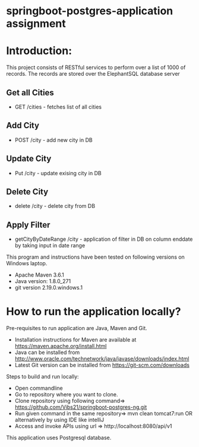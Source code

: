 # springboot-postgres-application assignment

# Introduction: 
This project consists of RESTful services to perform over a list of 1000 of records. The records are stored over the ElephantSQL database server

## Get all Cities
*  GET /cities - fetches list of all cities

## Add City
*  POST /city - add new city in DB

## Update City
*  Put /city - update exising city in DB

## Delete City
*  delete /city - delete city from DB

## Apply Filter
*  getCityByDateRange /city - application of filter in DB on column enddate by taking input in date range

This program and instructions have been tested on following versions on Windows laptop.
*  Apache Maven 3.6.1 
*  Java version: 1.8.0_271
*  git version 2.19.0.windows.1

# How to run the application locally?

Pre-requisites to run application are Java, Maven and Git. 
*  Installation instructions for Maven are available at https://maven.apache.org/install.html
*  Java can be installed from http://www.oracle.com/technetwork/java/javase/downloads/index.html
*  Latest Git version can be installed from https://git-scm.com/downloads

Steps to build and run locally:
* Open commandline
* Go to repository where you want to clone.
* Clone repository using following command=>   https://github.com/Vibs21/springboot-postgres-ng.git
* Run given command in the same repository=> mvn clean tomcat7:run  OR alternatively by using IDE like intelliJ
* Access and invoke APIs using url => http://localhost:8080/api/v1

This application uses Postgresql database. 
